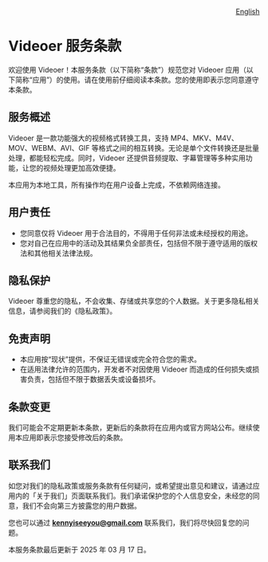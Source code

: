 <p align="right">
  <a href="./terms-of-service.md">English</a>
</p>
<!--rehype:style=float: right; bottom: -36px; position: relative;-->

Videoer 服务条款
===

欢迎使用 Videoer！本服务条款（以下简称“条款”）规范您对 Videoer 应用（以下简称“应用”）的使用。请在使用前仔细阅读本条款。您的使用即表示您同意遵守本条款。

## 服务概述

Videoer 是一款功能强大的视频格式转换工具，支持 MP4、MKV、M4V、MOV、WEBM、AVI、GIF 等格式之间的相互转换。无论是单个文件转换还是批量处理，都能轻松完成。同时，Videoer 还提供音频提取、字幕管理等多种实用功能，让您的视频处理更加高效便捷。

本应用为本地工具，所有操作均在用户设备上完成，不依赖网络连接。

## 用户责任

- 您同意仅将 Videoer 用于合法目的，不得用于任何非法或未经授权的用途。
- 您对自己在应用中的活动及其结果负全部责任，包括但不限于遵守适用的版权法和其他相关法律法规。

## 隐私保护

Videoer 尊重您的隐私，不会收集、存储或共享您的个人数据。关于更多隐私相关信息，请参阅我们的《隐私政策》。

## 免责声明

- 本应用按“现状”提供，不保证无错误或完全符合您的需求。
- 在适用法律允许的范围内，开发者不对因使用 Videoer 而造成的任何损失或损害负责，包括但不限于数据丢失或设备损坏。

## 条款变更

我们可能会不定期更新本条款，更新后的条款将在应用内或官方网站公布。继续使用本应用即表示您接受修改后的条款。

## 联系我们

如您对我们的隐私政策或服务条款有任何疑问，或希望提出意见和建议，请通过应用内的「关于我们」页面联系我们。我们承诺保护您的个人信息安全，未经您的同意，我们不会向第三方披露您的用户数据。

您也可以通过 **kennyiseeyou@gmail.com** 联系我们，我们将尽快回复您的问题。

本服务条款最后更新于 2025 年 03 月 17 日。
